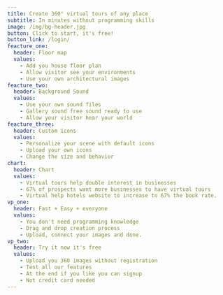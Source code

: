 ```yaml
---
title: Create 360° virtual tours of any place
subtitle: In minutes without programming skills
image: /img/bg-header.jpg
button: Click to start, it's free!
button_link: /login/
feacture_one:
  header: Floor map
  values:
    - Add you house floor plan
    - Allow visitor see your environments
    - Use your own architectural images
feacture_two:
  header: Background Sound
  values:
    - Use your own sound files
    - Gallery sound free sound ready to use
    - Allow your visitor hear your world
feacture_three:
  header: Custom icons
  values:
    - Personalize your scene with default icons
    - Upload your own icons
    - Change the size and behavior
chart:
  header: Chart
  values:
    - Virtual tours help double interest in businesses
    - 67% of prospects want more businesses to have virtual tours
    - Virtual help hotels website to increase to 67% the book rate.
vp_one:
  header: Fast + Easy + everyone
  values:
    - You don't need programming knowledge
    - Drag and drop creation process
    - Upload, connect your images and done.
vp_two:
  header: Try it now it's free
  values:
    - Upload you 360 images without registration
    - Test all our features 
    - At the end if you like you can signup
    - Not credit card needed
---
```


